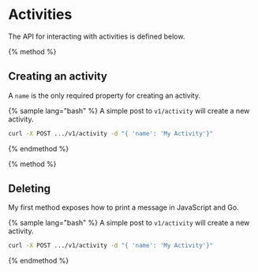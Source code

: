 # Activities

The API for interacting with activities is defined below.

{% method %}
## Creating an activity

A `name` is the only required property for creating an activity.

{% sample lang="bash" %}
A simple post to `v1/activity` will create a new activity.


```bash
curl -X POST .../v1/activity -d "{ 'name': 'My Activity'}"
```

{% endmethod %}

{% method %}
## Deleting

My first method exposes how to print a message in JavaScript and Go.

{% sample lang="bash" %}
A simple post to `v1/activity` will create a new activity.


```bash
curl -X POST .../v1/activity -d "{ 'name': 'My Activity'}"
```

{% endmethod %}




